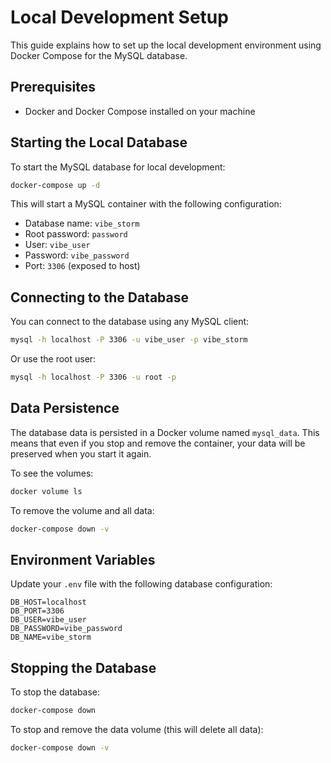 # Local Development Setup

This guide explains how to set up the local development environment using Docker Compose for the MySQL database.

## Prerequisites

- Docker and Docker Compose installed on your machine

## Starting the Local Database

To start the MySQL database for local development:

```bash
docker-compose up -d
```

This will start a MySQL container with the following configuration:
- Database name: `vibe_storm`
- Root password: `password`
- User: `vibe_user`
- Password: `vibe_password`
- Port: `3306` (exposed to host)

## Connecting to the Database

You can connect to the database using any MySQL client:

```bash
mysql -h localhost -P 3306 -u vibe_user -p vibe_storm
```

Or use the root user:
```bash
mysql -h localhost -P 3306 -u root -p
```

## Data Persistence

The database data is persisted in a Docker volume named `mysql_data`. This means that even if you stop and remove the container, your data will be preserved when you start it again.

To see the volumes:
```bash
docker volume ls
```

To remove the volume and all data:
```bash
docker-compose down -v
```

## Environment Variables

Update your `.env` file with the following database configuration:

```env
DB_HOST=localhost
DB_PORT=3306
DB_USER=vibe_user
DB_PASSWORD=vibe_password
DB_NAME=vibe_storm
```

## Stopping the Database

To stop the database:

```bash
docker-compose down
```

To stop and remove the data volume (this will delete all data):

```bash
docker-compose down -v

